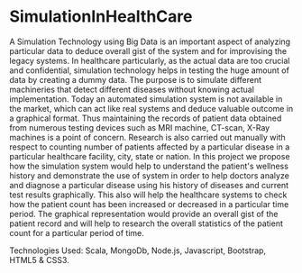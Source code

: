 # SimulationInHealthCare

A Simulation Technology using Big Data is an important aspect of analyzing
particular data to deduce overall gist of the system and for improvising the legacy
systems. In healthcare particularly, as the actual data are too crucial and confidential,
simulation technology helps in testing the huge amount of data by creating a dummy
data. The purpose is to simulate different machineries that detect different diseases
without knowing actual implementation.
Today an automated simulation system is not available in the market, which can
act like real systems and deduce valuable outcome in a graphical format. Thus
maintaining the records of patient data obtained from numerous testing devices such as
MRI machine, CT-scan, X-Ray machines is a point of concern. Research is also carried
out manually with respect to counting number of patients affected by a particular disease
in a particular healthcare facility, city, state or nation.
In this project we propose how the simulation system would help to understand
the patient's wellness history and demonstrate the use of system in order to help doctors
analyze and diagnose a particular disease using his history of diseases and current test
results graphically. This also will help the healthcare systems to check how the patient
count has been increased or decreased in a particular time period. The graphical
representation would provide an overall gist of the patient record and will help to
research the overall statistics of the patient count for a particular period of time.

Technologies Used: Scala, MongoDb, Node.js, Javascript, Bootstrap, HTML5 & CSS3.
